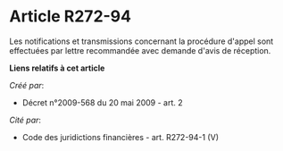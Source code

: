 # Article R272-94

Les notifications et transmissions concernant la procédure d'appel sont effectuées par lettre recommandée avec demande d'avis
de réception.

**Liens relatifs à cet article**

_Créé par_:

  - Décret n°2009-568 du 20 mai 2009 - art. 2

_Cité par_:

  - Code des juridictions financières - art. R272-94-1 (V)
